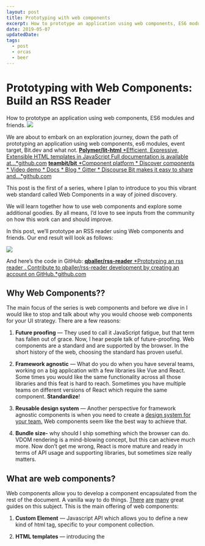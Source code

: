```yaml
---
layout: post
title: Prototyping with web components
excerpt: How to prototype an application using web components, ES6 modules and friends.
date: 2019-05-07
updatedDate: 
tags:
  - post
  - orcas
  - beer
---
```



# Prototyping with Web Components: Build an RSS Reader

How to prototype an application using web components, ES6 modules and friends.
![](https://cdn-images-1.medium.com/max/2520/1*ZRpioUtVq_G_SeCU0EHHOg.png)

We are about to embark on an exploration journey, down the path of prototyping an application using web components, es6 modules, event target, Bit.dev and what not.
[**Polymer/lit-html**
*Efficient, Expressive, Extensible HTML templates in JavaScript Full documentation is available at…*github.com](https://github.com/Polymer/lit-html)
[**teambit/bit**
*Component platform * Discover components * Video demo * Docs * Blog * Gitter * Discourse Bit makes it easy to share and…*github.com](https://github.com/teambit/bit)

This post is the first of a series, where I plan to introduce to you this vibrant web standard called Web Components in a way of joined discovery.

We will learn together how to use web components and explore some additional goodies. By all means, I’d love to see inputs from the community on how this work can and should improve.

In this post, we’ll prototype an RSS reader using Web components and friends. Our end result will look as follows:

![](https://cdn-images-1.medium.com/max/2000/1*B5tXOnFy9AthuzvpR6WLug.png)

And here’s the code in GitHub:
[**qballer/rss-reader**
*Prototyping an rss reader . Contribute to qballer/rss-reader development by creating an account on GitHub.*github.com](https://github.com/qballer/rss-reader)

## Why Web Components??

The main focus of the series is web components and before we dive in I would like to stop and talk about why you would choose web components for your UI strategy. There are a few reasons:

1. **Future proofing** — They used to call it JavaScript fatigue, but that term has fallen out of grace. Now, I hear people talk of future-proofing. Web components are a standard and are supported by the browser. In the short history of the web, choosing the standard has proven useful.

1. **Framework agnostic** — What do you do when you have several teams, working on a big application with a few libraries like Vue and React. Some times you would like the same functionality across all those libraries and this feat is hard to reach. Sometimes you have multiple teams on different versions of React which require the same component. **Standardize**!

1. **Reusable design system** — Another perspective for framework agnostic components is when you need to create a [design system for your team.](https://bit.dev) Web components seem like the best way to achieve that.

1. **Bundle size-** why should I ship something which the browser can do. VDOM rendering is a mind-blowing concept, but this can achieve much more. Now don’t get me wrong, React is more mature and ready in terms of API usage and supporting libraries, but sometimes size really matters.

## **What are web components?**

Web components allow you to develop a component encapsulated from the rest of the document. A vanilla way to do things. [There](https://dev.to/thepassle/web-components-from-zero-to-hero-4n4m#-a-components-lifecycle) [are](https://www.smashingmagazine.com/2014/03/introduction-to-custom-elements/) [many](https://hackernoon.com/how-to-think-about-web-components-9875d599d0ec) great guides on this subject. This is the main offering of web components:

1. **Custom Element** — Javascript API which allows you to define a new kind of html tag, specific to your component collection.

1. **HTML templates** — introducing the <template> and <slot> tags, which allow you to specify the layout of the template.

1. **Shadow DOM** — or as I call it, the “mini dom” which is specific to your component. Some kind of an isolated environment for your component DOM, separated from the rest of the document.

These 3 API’s together allow you to encapsulate the functionality of a component and isolate it from the rest of the APP with ease. It allows you to essentially extend your DOM api with additional tags.

## **How does lit work?**

Lit is an abstraction on top of the vanilla api which provides two main things:

[*Lit-html](https://github.com/Polymer/lit-html) — *a library for html templating. This library provides an easy way to create html template. It basically allows you to create re-usable html templates in the javascript context.
[**Polymer/lit-html**
*An efficient, expressive, extensible HTML templating library for JavaScript. - Polymer/lit-html*github.com](https://github.com/Polymer/lit-html)

The library uses a great feature called [tagged templates](https://developer.mozilla.org/en-US/docs/Web/JavaScript/Reference/Template_literals#Tagged_templates), shipped with es6 which looks like this:

    tag `some ${boilerPlate} in my string`

This feature allows us to parse the string with a custom function. This is the core of lit-html, which combines templating in our javascript directly in the browser. In the case of lit a render function inside a lit element component can contain an expression like the following:

<iframe src="https://medium.com/media/d64eee669ea3f0aed5b92f362233d70d" frameborder=0></iframe>

You can read their docs [here](https://lit-html.polymer-project.org/guide/template-reference).

[*lit-element](https://lit-element.polymer-project.org/)* — base class for components. In the modern era we need to manage the life cycle of a component. Yea, we can do this from javascript without any abstractions on top of that. What lit-element does for us is give us a way to define props, hook to component lifecycle and unified component interface.
[**LitElement**
*A simple base class for creating fast, lightweight web components*lit-element.polymer-project.org](https://lit-element.polymer-project.org/)

For a bit deeper dive let’s look at the nav-bar component:

<iframe src="https://medium.com/media/59ac1f4c25c89de795191261bc28e768" frameborder=0></iframe>

## **Let’s build an RSS-Reader! This is so 1999…**

I loved the 90s. Also, I just couldn’t build another todo app.

I wanted to create a concise enough example to discuss over a blog, and broad enough to provide real value. Hence our friendly RSS reader was created.

For those of you unfamiliar with [RSS](https://en.wikipedia.org/wiki/RSS), it is a syndication protocol created in the turn of the century to allow users and application access to updates of online content. I’ve been using it for years to keep tabs on blogs and forums which I like. So without further ado …

You can find the source code of the project in this [repository](https://github.com/qballer/rss-reader).
[**qballer/rss-reader**
*Prototyping an rss reader . Contribute to qballer/rss-reader development by creating an account on GitHub.*github.com](https://github.com/qballer/rss-reader)

I encourage you to find my code smells, and offer pull requests, which will improve this guide. The highlights would be mentions in a future blog post about this application. like I mentioned earlier this is a joined exploration, and any contributions are welcomed.

### **Some general design constraints:**

1. **Lit-element** — this project is using the fine work of lit-html and lit-element by the polymer team. It seems like a great library to work with on top the web component standard which takes away a lot of boilerplate pain. It’s important to note that lit was heavily inspired by [hyper](https://html.spec.whatwg.org/multipage/custom-elements.html#custom-elements-api), another great library worth exploring.

1. **Bundle free** (almost) — Wishing to explore some more new features of the web, this project utilizes es6 modules heavily. This is but with one exception to the rule, the [RSS parser](https://github.com/bobby-brennan/rss-parser#readme) by Bobby Brennan is a “normal” browser package.

1. **Browser only** — this project doesn’t have a backend component because I feel Server Side Rendering is a topic for a different post which will go in more details.

1. All modules are made available on the [**bit.dev component platform](https://bit.dev)** for future reuse. The [bit cli](https://github.com/teambit/bit) and platform is one of the best ways to share JS components in general and web components specifically. It has the great benefit of encouraging modularity.

1. This project uses timers and eventTarget heavily instead of workers. Workers don't play well with es6 modules. When those reach to full working state, I would be more than happy to refactor.

1. This repo is in the prototyping phase and so it doesn’t contain tests. I believe in tests, and will insert them in the future. This may go against TDD but I feel wouldn’t contribute to the learning process currently. When it would be added I will share the refactoring needed to introduce tests.

Let's review the main entry points of the app to grasp what going on. index.html

<iframe src="https://medium.com/media/26d697a901e82b75758c8f9c20bf144c" frameborder=0></iframe>

Here is the main function in the reader.js file:

<iframe src="https://medium.com/media/b80e83d30393e5f1f622b9134d648203" frameborder=0></iframe>

The gist of things is that everything communicates via events and that way every component in the app is independent. For the rest of the app view the repo.

**General**

1. index.html - as the main layout of the project.

1. reader.js - the main javascript file of the project, setting up event emitters.

**Elements folder** — lit-element web components.

1. item-list.js - the feed item list rendering the current selected feed.

1. nav-bar.js - edit feeds and consume them.

1. rss-item.js/nav-item.js - representing a single fragment inside their respective lists.

**RSS folder — **Store and rss capabilities

1. events.js - containing all event names and event creation function.

1. feed-key.js - function for creating a unique feed key in the store.

1. rss-client.js - get and parse rss feeds.

1. rss-store - the application main state.

**Utils folder**

1. defer-function.js used to make dispatch events async.

1. define-elements.js - escape web components global as much as possible.

It’s worth noting that the structure of the app has modularity at it’s heart. All the folders in the project basically contain components of different kinds.

Our main drive for reusability is the bit CLI. Bit is a tool which helps your write more modular code, it does so managing the source code and dependencies of a component. Since I’ve started working with bit it has impacted the way I think about modularity and separation of concerns in a deep way.

Bit won’t save you from writing bad code, but the add and export process forces you to at least consider it. The added benefit is that you can share components between future projects, or existing ones.

Let’s dive into another component. Here is the code for the rss client component.

<iframe src="https://medium.com/media/90ef542c59d4c5f1023fb850ae35d2f2" frameborder=0></iframe>

The main point to notice in this component is the inversion of control, main dependencies of the client are received in the factory function. I’ve also used a setTimeout function which calls it’s self as the main timer for the polling the feed. It happens here every 10s just to make things easier to debug.

**Some issues with my project:**

As I was creating this prototype, I’ve encountered some issues I would like to share.

1. `customElements.define` is global. Like mentioned earlier, the components are defined in the global scope. Not only that, all the examples I’ve seen call the define method inside the module and I feel this break encapsulation, and may cause name collisions when the component code base in an App grows. Trying to push away all of this to one place I’ve created the [define-element](https://github.com/qballer/rss-reader/blob/master/source/define-elements.js) component to take care of the work. It can get better. Another thing, is that the spec creators are some what aware of this and are actively [working ](https://github.com/w3c/webcomponents/issues/716)on it.

1. Not so simple to reuse — Let’s say you want to ruse a component in React, you will need to wrap the web-component in a React one. This is in order to take care of propagation of events and props.

1. When working es6 modules and coming off node, the module resolution is a bit unintuitive. You would expect that a folder would resolve to index.js when thinking of it as a module system. But when you think of it as a web server which returns assets, this makes sense. Also adding those .js is somewhat ugly. I guess a browser module loader is order.

**What did we cover here?**

We explored the first prototype of an RSS reader app, how to structure it to drive modularity. We explored why to use web components, what are they and how to integrate them in to an app. Finally, we explored some issues with using web components today.

**What’s next?**

In the next blog posts I hope to touch on styling, and to further our knowledge in web components.

* Prototyping with Web Components — Style, theme and interactivity.

* Prototyping with Web Components — Testing UI elements.

* Prototyping with Web Components — Server Side rendering.

